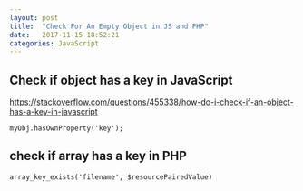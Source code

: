 ```yaml
---
layout: post
title:  "Check For An Empty Object in JS and PHP"
date:   2017-11-15 18:52:21
categories: JavaScript
---
```


## Check if object has a key in JavaScript

https://stackoverflow.com/questions/455338/how-do-i-check-if-an-object-has-a-key-in-javascript

`myObj.hasOwnProperty('key');` 

## check if array has a key in PHP 

`array_key_exists('filename', $resourcePairedValue)`